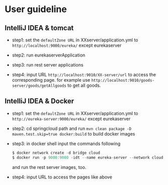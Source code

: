 # User guideline

## IntelliJ IDEA & tomcat

* step1: set the `defaultZone URL` in XXserver/application.yml to `http://localhost:9000/eureka/` except eurekaserver

* step2: run eurekaserverApplication

* step3: run rest server applications

* step4: input URL `http://localhost:9010/XX-server/url` to access the corresponding page. 
for example use `http://localhost:9010/goods-server/goods/getAllgoods` to get all goods.

## IntelliJ IDEA & Docker

* step1: set the `defaultZone URL` in XXserver/application.yml to `http://eureka-server:9000/eureka/` except eurekaserver

* step2: cd springcloud path and run `mvn clean package -D maven.test.skip=true docker:build` to build docker images

* step3: in docker shell input the commands following
    ```c
    $ docker network create -d bridge cloud
    $ docker run -p 9000:9000 -idt --name eureka-server --network cloud yourusername/Eureka
    ```
    and run the rest server images, too.

* step4: input URL to access the pages like above
